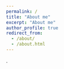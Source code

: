 ```yaml
---
permalink: /
title: "About me"
excerpt: "About me"
author_profile: true
redirect_from: 
  - /about/
  - /about.html
---
```


.
